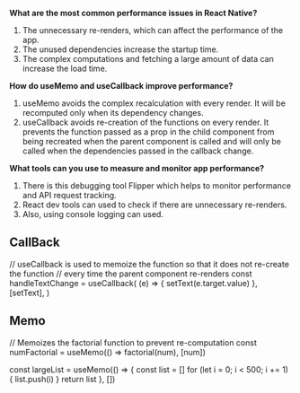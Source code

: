 **What are the most common performance issues in React Native?**
1. The unnecessary re-renders, which can affect the performance of the app.
2. The unused dependencies increase the startup time.
3. The complex computations and fetching a large amount of data can increase the load time.

**How do useMemo and useCallback improve performance?**
1. useMemo avoids the complex recalculation with every render. It will be recomputed only when its dependency changes.
2. useCallback avoids re-creation of the functions on every render. It prevents the function passed as a prop in the child component from being recreated when the parent component is called and will only be called when the dependencies passed in the callback change.

**What tools can you use to measure and monitor app performance?**
1. There is this debugging tool Flipper which helps to monitor performance and API request tracking.
2. React dev tools can used to check if there are unnecessary re-renders.
3. Also, using console logging can used.

## CallBack

// useCallback is used to memoize the function so that it does not re-create the function
  // every time the parent component re-renders
  const handleTextChange = useCallback(
    (e) => {
      setText(e.target.value)
    },
    [setText],
  )

## Memo

// Memoizes the factorial function to prevent re-computation
  const numFactorial = useMemo(() => factorial(num), [num])

  const largeList = useMemo(() => {
    const list = []
    for (let i = 0; i < 500; i += 1) {
      list.push(i)
    }
    return list
  }, [])
